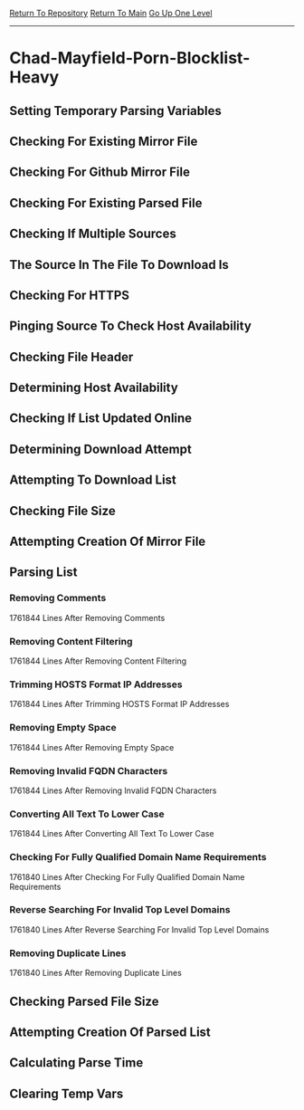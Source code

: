 [Return To Repository](https://github.com/deathbybandaid/piholeparser/)
[Return To Main](https://github.com/deathbybandaid/piholeparser/blob/dev-nomerge/RecentRunLogs/Mainlog.md)
[Go Up One Level](https://github.com/deathbybandaid/piholeparser/blob/dev-nomerge/RecentRunLogs/TopLevelScripts/30-Processing-External-Blacklists.md)
____________________________________
# Chad-Mayfield-Porn-Blocklist-Heavy
## Setting Temporary Parsing Variables
## Checking For Existing Mirror File
## Checking For Github Mirror File
## Checking For Existing Parsed File
## Checking If Multiple Sources
## The Source In The File To Download Is
## Checking For HTTPS
## Pinging Source To Check Host Availability
## Checking File Header
## Determining Host Availability
## Checking If List Updated Online
## Determining Download Attempt
## Attempting To Download List
## Checking File Size
## Attempting Creation Of Mirror File
## Parsing List
### Removing Comments
1761844 Lines After Removing Comments
### Removing Content Filtering
1761844 Lines After Removing Content Filtering
### Trimming HOSTS Format IP Addresses
1761844 Lines After Trimming HOSTS Format IP Addresses
### Removing Empty Space
1761844 Lines After Removing Empty Space
### Removing Invalid FQDN Characters
1761844 Lines After Removing Invalid FQDN Characters
### Converting All Text To Lower Case
1761844 Lines After Converting All Text To Lower Case
### Checking For Fully Qualified Domain Name Requirements
1761840 Lines After Checking For Fully Qualified Domain Name Requirements
### Reverse Searching For Invalid Top Level Domains
1761840 Lines After Reverse Searching For Invalid Top Level Domains
### Removing Duplicate Lines
1761840 Lines After Removing Duplicate Lines
## Checking Parsed File Size
## Attempting Creation Of Parsed List
## Calculating Parse Time
## Clearing Temp Vars
